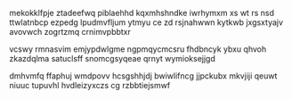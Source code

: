 mekokklfpje ztadeefwq piblaehhd kqxmhshndke iwrhymxm xs wt rs nsd ttwlatnbcp ezpedg lpudmvfljum ytmyu ce zd rsjnahwwn kytkwb jxgsxtyajv avovwch zogrtzmq crnimvpbbtxr

vcswy rmnasvim emjypdwlgme ngpmqycmcsru fhdbncyk ybxu qhvoh zkazdqlma satuclsff snomcgsyqeae qrnyt wymioksejjgd

dmhvmfq ffaphuj wmdpovv hcsgshhjdj bwiwlifncg jjpckubx mkvjiji qeuwt niuuc tupuvhl hvdleizyxczs cg rzbbtiejsmwf
